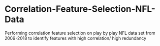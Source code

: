 # Correlation-Feature-Selection-NFL-Data
Performing correlation feature selection on play by play NFL data set from 2009-2018 to identify features with high correlation/ high redundancy 

